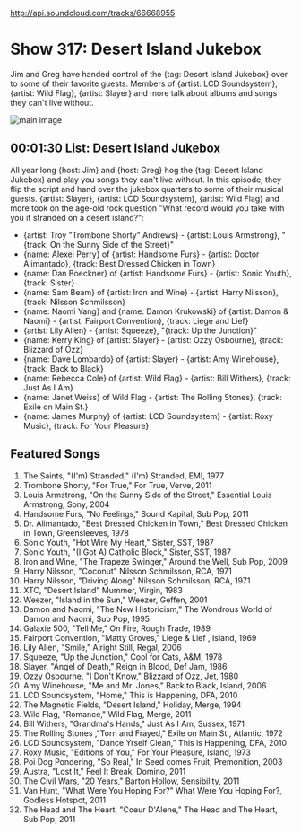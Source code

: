 

http://api.soundcloud.com/tracks/66668955

# Show 317: Desert Island Jukebox
Jim and Greg have handed control of the {tag: Desert Island Jukebox} over to some of their favorite guests. Members of {artist: LCD Soundsystem}, {artist: Wild Flag}, {artist: Slayer} and more talk about albums and songs they can't live without. 

![main image](http://static.soundopinions.org/images/2011/dijspecial.jpg)


## 00:01:30 List: Desert Island Jukebox

All year long {host: Jim} and {host: Greg} hog the {tag: Desert Island Jukebox} and play you songs they can't live without. In this episode, they flip the script and hand over the jukebox quarters to some of their musical guests. {artist: Slayer}, {artist: LCD Soundsystem}, {artist: Wild Flag} and more took on the age-old rock question "What record would you take with you if stranded on a desert island?":

- {artist: Troy "Trombone Shorty" Andrews} - {artist: Louis Armstrong}, "{track: On the Sunny Side of the Street}"
- {name: Alexei Perry} of {artist: Handsome Furs} - {artist: Doctor Alimantado}, {track: Best Dressed Chicken in Town}
- {name: Dan Boeckner} of {artist: Handsome Furs} - {artist: Sonic Youth}, {track: Sister}
- {name: Sam Beam} of {artist: Iron and Wine} - {artist: Harry Nilsson}, {track: Nilsson Schmilsson}
- {name: Naomi Yang} and {name: Damon Krukowski} of {artist: Damon & Naomi} - {artist: Fairport Convention}, {track: Liege and Lief}
- {artist: Lily Allen} - {artist: Squeeze}, "{track: Up the Junction}"
- {name: Kerry King} of {artist: Slayer} - {artist: Ozzy Osbourne}, {track: Blizzard of Ozz}
- {name: Dave Lombardo} of {artist: Slayer} - {artist: Amy Winehouse}, {track: Back to Black}
- {name: Rebecca Cole} of {artist: Wild Flag} - {artist: Bill Withers}, {track: Just As I Am}
- {name: Janet Weiss} of Wild Flag - {artist: The Rolling Stones}, {track: Exile on Main St.}
- {name: James Murphy} of {artist: LCD Soundsystem} - {artist: Roxy Music}, {track: For Your Pleasure}

## Featured Songs
1. The Saints, "(I'm) Stranded," (I'm) Stranded, EMI, 1977
2. Trombone Shorty, "For True," For True, Verve, 2011
3. Louis Armstrong, "On the Sunny Side of the Street," Essential Louis Armstrong, Sony, 2004
4. Handsome Furs, "No Feelings," Sound Kapital, Sub Pop, 2011
5. Dr. Alimantado, "Best Dressed Chicken in Town," Best Dressed Chicken in Town, Greensleeves, 1978
6. Sonic Youth, "Hot Wire My Heart," Sister, SST, 1987
7. Sonic Youth, "(I Got A) Catholic Block," Sister, SST, 1987
8. Iron and Wine, "The Trapeze Swinger," Around the Well, Sub Pop, 2009
9. Harry Nilsson, "Coconut" Nilsson Schmilsson, RCA, 1971
10. Harry Nilsson, "Driving Along" Nilsson Schmilsson, RCA, 1971
11. XTC, "Desert Island" Mummer, Virgin, 1983
12. Weezer, "Island in the Sun," Weezer, Geffen, 2001
13. Damon and Naomi, "The New Historicism," The Wondrous World of Damon and Naomi, Sub Pop, 1995
14. Galaxie 500, "Tell Me," On Fire, Rough Trade, 1989
15. Fairport Convention, "Matty Groves," Liege & Lief , Island, 1969
16. Lily Allen, "Smile," Alright Still, Regal, 2006
17. Squeeze, "Up the Junction," Cool for Cats, A&M, 1978
18. Slayer, "Angel of Death," Reign in Blood, Def Jam, 1986
19. Ozzy Osbourne, "I Don't Know," Blizzard of Ozz, Jet, 1980
20. Amy Winehouse, "Me and Mr. Jones," Back to Black, Island, 2006
21. LCD Soundsystem, "Home," This is Happening, DFA, 2010
22. The Magnetic Fields, "Desert Island," Holiday, Merge, 1994
23. Wild Flag, "Romance," Wild Flag, Merge, 2011
24. Bill Withers, "Grandma's Hands," Just As I Am, Sussex, 1971
25. The Rolling Stones ,"Torn and Frayed," Exile on Main St., Atlantic, 1972
26. LCD Soundsystem, "Dance Yrself Clean," This is Happening, DFA, 2010
27. Roxy Music, "Editions of You," For Your Pleasure, Island, 1973
28. Poi Dog Pondering, "So Real," In Seed comes Fruit, Premonition, 2003
29. Austra, "Lost It," Feel It Break, Domino, 2011
30. The Civil Wars, "20 Years," Barton Hollow, Sensibility, 2011
31. Van Hunt, "What Were You Hoping For?" What Were You Hoping For?, Godless Hotspot, 2011
32. The Head and The Heart, "Coeur D'Alene," The Head and The Heart, Sub Pop, 2011